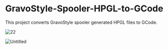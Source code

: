 # GravoStyle-Spooler-HPGL-to-GCode
This project converts GravoStyle spooler generated HPGL files to GCode.  

![22](https://user-images.githubusercontent.com/50437199/91827268-e443d680-ec3e-11ea-83b5-b196938cbeeb.png)

![Untitled](https://user-images.githubusercontent.com/50437199/91827704-7ba92980-ec3f-11ea-8bca-bc389df588a5.png)
